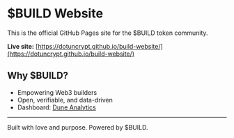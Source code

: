 # $BUILD Website

This is the official GitHub Pages site for the $BUILD token community.

**Live site:** [https://dotuncrypt.github.io/build-website/](https://dotuncrypt.github.io/build-website/)

## Why $BUILD?

- Empowering Web3 builders
- Open, verifiable, and data-driven
- Dashboard: [Dune Analytics](https://dune.com/satoshi_11114)

---

Built with love and purpose. Powered by $BUILD.
